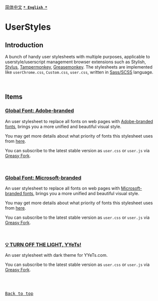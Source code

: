 [<kbd>简体中文</kbd>](https://github.com/francis-zhao/userstyles#readme "读我")
[<kbd>**`* English *`**</kbd>](https://github.com/francis-zhao/userstyles/blob/master/README.en.md "Readme")

# UserStyles

## Introduction

A bunch of handy user stylesheets with multiple purposes, applicable to userstyle/userscript management browser extensions such as Stylish, [Stylus](http://add0n.com/stylus.html "Stylus"), [Tampermonkey](https://www.tampermonkey.net/ "Tampermonkey"), [Greasemonkey](https://www.greasespot.net/ "Greasemonkey"). The stylesheets are implemented like `userChrome.css`, `Custom.css`, `user.css`, written in [Sass/SCSS](https://sass-lang.com/ "Sass: Syntactically Awesome Style Sheets") language.

<br>

## Items

### [Global Font: Adobe-branded](https://github.com/francis-zhao/userstyles/blob/master/src/scss/global-font-adobe.user.scss)

An user stylesheet to replace all fonts on web pages with [Adobe-branded fonts](https://github.com/francis-zhao/userstyles/wiki/Font-lists#adobe_fonts), brings you a more unified and beautiful visual style.

You may get more details about what priority of fonts this stylesheet uses from [here](https://github.com/francis-zhao/userstyles/wiki/Priority-of-font-stack).

You can subscribe to the latest stable version as `user.css` or `user.js` via [Greasy Fork](https://greasyfork.org/scripts/419362 "Greasy Fork").

<br>

### [Global Font: Microsoft-branded](https://github.com/francis-zhao/userstyles/blob/master/src/scss/global-font-microsoft.user.scss)

An user stylesheet to replace all fonts on web pages with [Microsoft-branded fonts](https://github.com/francis-zhao/userstyles/wiki/Font-lists#msft_fonts), brings you a more unified and beautiful visual style.

You may get more details about what priority of fonts this stylesheet uses from [here](https://github.com/francis-zhao/userstyles/wiki/Priority-of-font-stack).

You can subscribe to the latest stable version as `user.css` or `user.js` via [Greasy Fork](https://greasyfork.org/scripts/419363 "Greasy Fork").

<br>

### [💡 TURN OFF THE LIGHT, YYeTs!](https://github.com/francis-zhao/userstyles/blob/master/src/scss/theme-yyets-dark.user.scss)

An user stylesheet with dark theme for YYeTs.com.

You can subscribe to the latest stable version as `user.css` or `user.js` via [Greasy Fork](https://greasyfork.org/scripts/419366 "Greasy Fork").

<br>
<br>

[<kbd>Back to top</kbd>](# "Back to top")
